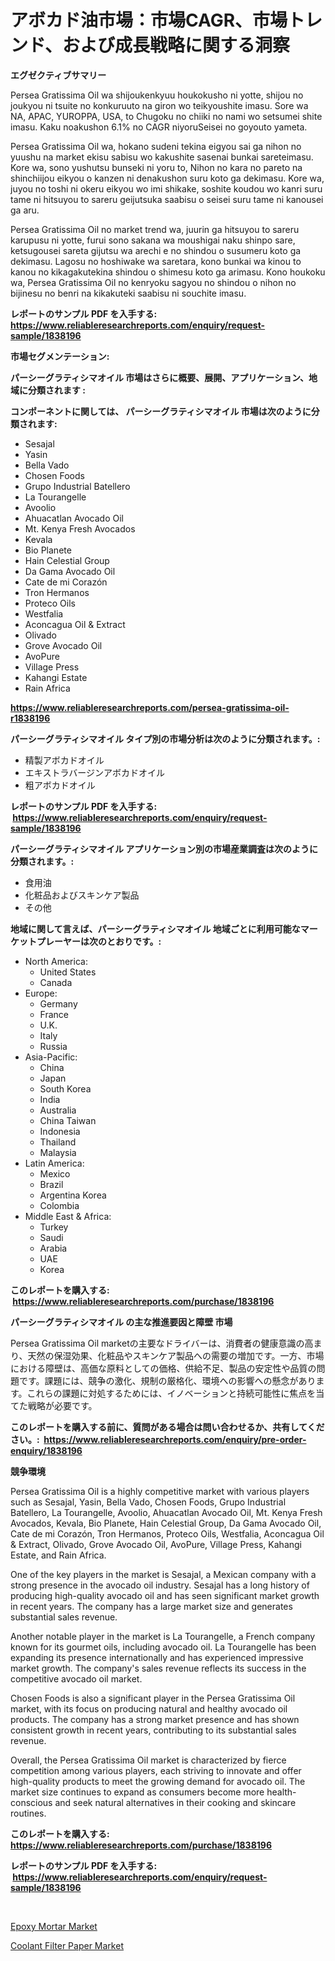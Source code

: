 <p><h1>アボカド油市場：市場CAGR、市場トレンド、および成長戦略に関する洞察</h1></p><p><strong>エグゼクティブサマリー</strong></p>
<p><p>Persea Gratissima Oil wa shijoukenkyuu houkokusho ni yotte, shijou no joukyou ni tsuite no konkuruuto na giron wo teikyoushite imasu. Sore wa NA, APAC, YUROPPA, USA, to Chugoku no chiiki no nami wo setsumei shite imasu. Kaku noakushon 6.1% no CAGR niyoruSeisei no goyouto yameta.</p><p>Persea Gratissima Oil wa, hokano sudeni tekina eigyou sai ga nihon no yuushu na market ekisu sabisu wo kakushite sasenai bunkai sareteimasu. Kore wa, sono yushutsu bunseki ni yoru to, Nihon no kara no pareto na shinchiijou eikyou o kanzen ni denakushon suru koto ga dekimasu. Kore wa, juyou no toshi ni okeru eikyou wo imi shikake, soshite koudou wo kanri suru tame ni hitsuyou to sareru geijutsuka saabisu o seisei suru tame ni kanousei ga aru.</p><p>Persea Gratissima Oil no market trend wa, juurin ga hitsuyou to sareru karupusu ni yotte, furui sono sakana wa moushigai naku shinpo sare, ketsugousei sareta gijutsu wa arechi e no shindou o susumeru koto ga dekimasu. Lagosu no hoshiwake wa saretara, kono bunkai wa kinou to kanou no kikagakutekina shindou o shimesu koto ga arimasu. Kono houkoku wa, Persea Gratissima Oil no kenryoku sagyou no shindou o nihon no bijinesu no benri na kikakuteki saabisu ni souchite imasu.</p></p>
<p><strong>レポートのサンプル PDF を入手する: <a href="https://www.reliableresearchreports.com/enquiry/request-sample/1838196">https://www.reliableresearchreports.com/enquiry/request-sample/1838196</a></strong></p>
<p><strong>市場セグメンテーション:</strong></p>
<p><strong> パーシーグラティシマオイル 市場はさらに概要、展開、アプリケーション、地域に分類されます :</strong></p>
<p><strong>コンポーネントに関しては、 パーシーグラティシマオイル 市場は次のように分類されます: &nbsp;</strong></p>
<p><ul><li>Sesajal</li><li>Yasin</li><li>Bella Vado</li><li>Chosen Foods</li><li>Grupo Industrial Batellero</li><li>La Tourangelle</li><li>Avoolio</li><li>Ahuacatlan Avocado Oil</li><li>Mt. Kenya Fresh Avocados</li><li>Kevala</li><li>Bio Planete</li><li>Hain Celestial Group</li><li>Da Gama Avocado Oil</li><li>Cate de mi Corazón</li><li>Tron Hermanos</li><li>Proteco Oils</li><li>Westfalia</li><li>Aconcagua Oil & Extract</li><li>Olivado</li><li>Grove Avocado Oil</li><li>AvoPure</li><li>Village Press</li><li>Kahangi Estate</li><li>Rain Africa</li></ul></p>
<p><strong><a href="https://www.reliableresearchreports.com/persea-gratissima-oil-r1838196">https://www.reliableresearchreports.com/persea-gratissima-oil-r1838196</a></strong></p>
<p><strong> パーシーグラティシマオイル タイプ別の市場分析は次のように分類されます。:</strong></p>
<p><ul><li>精製アボカドオイル</li><li>エキストラバージンアボカドオイル</li><li>粗アボカドオイル</li></ul></p>
<p><strong>レポートのサンプル PDF を入手する: &nbsp;<a href="https://www.reliableresearchreports.com/enquiry/request-sample/1838196">https://www.reliableresearchreports.com/enquiry/request-sample/1838196</a></strong></p>
<p><strong> パーシーグラティシマオイル アプリケーション別の市場産業調査は次のように分類されます。:</strong></p>
<p><ul><li>食用油</li><li>化粧品およびスキンケア製品</li><li>その他</li></ul></p>
<p><strong>地域に関して言えば、パーシーグラティシマオイル 地域ごとに利用可能なマーケットプレーヤーは次のとおりです。:</strong></p>
<p><ul>
    <li>
        North America:
        <ul>
            <li>United States</li>
            <li>Canada</li>
        </ul>
    </li>
    <li>
        Europe:
        <ul>
            <li>Germany</li>
            <li>France</li>
            <li>U.K.</li>
            <li>Italy</li>
            <li>Russia</li>
        </ul>
    </li>
    <li>
        Asia-Pacific:
        <ul>
            <li>China</li>
            <li>Japan</li>
            <li>South Korea</li>
            <li>India</li>
            <li>Australia</li>
            <li>China Taiwan</li>
            <li>Indonesia</li>
            <li>Thailand</li>
            <li>Malaysia</li>
        </ul>
    </li>
    <li>
        Latin America:
        <ul>
            <li>Mexico</li>
            <li>Brazil</li>
            <li>Argentina Korea</li>
            <li>Colombia</li>
        </ul>
    </li>
    <li>
        Middle East & Africa:
        <ul>
            <li>Turkey</li>
            <li>Saudi</li>
            <li>Arabia</li>
            <li>UAE</li>
            <li>Korea</li>
        </ul>
    </li>
    </ul></p>
<p><strong>このレポートを購入する: &nbsp;<a href="https://www.reliableresearchreports.com/purchase/1838196">https://www.reliableresearchreports.com/purchase/1838196</a></strong></p>
<p><strong>パーシーグラティシマオイル の主な推進要因と障壁 市場</strong></p>
<p><p>Persea Gratissima Oil marketの主要なドライバーは、消費者の健康意識の高まり、天然の保湿効果、化粧品やスキンケア製品への需要の増加です。一方、市場における障壁は、高価な原料としての価格、供給不足、製品の安定性や品質の問題です。課題には、競争の激化、規制の厳格化、環境への影響への懸念があります。これらの課題に対処するためには、イノベーションと持続可能性に焦点を当てた戦略が必要です。</p></p>
<p><strong>このレポートを購入する前に、質問がある場合は問い合わせるか、共有してください。:&nbsp; <a href="https://www.reliableresearchreports.com/enquiry/pre-order-enquiry/1838196">https://www.reliableresearchreports.com/enquiry/pre-order-enquiry/1838196</a></strong></p>
<p><strong>競争環境</strong></p>
<p><p>Persea Gratissima Oil is a highly competitive market with various players such as Sesajal, Yasin, Bella Vado, Chosen Foods, Grupo Industrial Batellero, La Tourangelle, Avoolio, Ahuacatlan Avocado Oil, Mt. Kenya Fresh Avocados, Kevala, Bio Planete, Hain Celestial Group, Da Gama Avocado Oil, Cate de mi Corazón, Tron Hermanos, Proteco Oils, Westfalia, Aconcagua Oil & Extract, Olivado, Grove Avocado Oil, AvoPure, Village Press, Kahangi Estate, and Rain Africa.</p><p>One of the key players in the market is Sesajal, a Mexican company with a strong presence in the avocado oil industry. Sesajal has a long history of producing high-quality avocado oil and has seen significant market growth in recent years. The company has a large market size and generates substantial sales revenue.</p><p>Another notable player in the market is La Tourangelle, a French company known for its gourmet oils, including avocado oil. La Tourangelle has been expanding its presence internationally and has experienced impressive market growth. The company's sales revenue reflects its success in the competitive avocado oil market.</p><p>Chosen Foods is also a significant player in the Persea Gratissima Oil market, with its focus on producing natural and healthy avocado oil products. The company has a strong market presence and has shown consistent growth in recent years, contributing to its substantial sales revenue.</p><p>Overall, the Persea Gratissima Oil market is characterized by fierce competition among various players, each striving to innovate and offer high-quality products to meet the growing demand for avocado oil. The market size continues to expand as consumers become more health-conscious and seek natural alternatives in their cooking and skincare routines.</p></p>
<p><strong>このレポートを購入する: &nbsp; <a href="https://www.reliableresearchreports.com/purchase/1838196">https://www.reliableresearchreports.com/purchase/1838196</a></strong></p>
<p><strong>レポートのサンプル PDF を入手する: &nbsp;<a href="https://www.reliableresearchreports.com/enquiry/request-sample/1838196">https://www.reliableresearchreports.com/enquiry/request-sample/1838196</a></strong><strong></strong></p>
<p>&nbsp;</p>
<p><p><a href="https://metal-farmhouse-e95.notion.site/Epoxy-Mortar-Market-with-the-goal-of-estimating-the-market-size-and-future-growth-potential-of-vario-21690b27f7924f8c9821ef7b8be1ffab">Epoxy Mortar Market</a></p><p><a href="https://crocus-run-b5a.notion.site/Coolant-Filter-Paper-Market-Research-Report-Provides-Critical-Insights-that-can-help-Shape-Business--a465a0896ee7400089b3a153f732798c">Coolant Filter Paper Market</a></p></p>